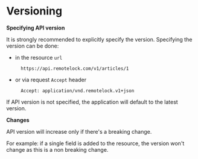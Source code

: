 # Versioning

**Specifying API version**

It is strongly recommended to explicitly specify the version. Specifying the
version can be done:

- in the resource `url`

        https://api.remotelock.com/v1/articles/1

- or via request `Accept` header

        Accept: application/vnd.remotelock.v1+json

If API version is not specified, the application will default to the latest
version.

**Changes**

API version will increase only if there's a breaking change.

For example: if a single field is added to the resource, the version won't
change as this is a non breaking change.
